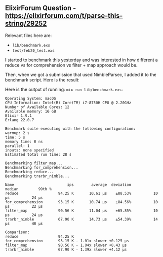 ## ElixirForum Question - https://elixirforum.com/t/parse-this-string/29252 

Relevant files here are:
- `lib/benchmark.exs`
- `test/feb20_test.exs`

I started to benchmark this yesterday and was interested in how different a
reduce vs for comprehension vs filter + map approach would be.

Then, when we got a submission that used NimbleParsec, I added it to the
benchmark script. Here is the result:

Here is the output of running: `mix run lib/benchmark.exs`:

```
Operating System: macOS
CPU Information: Intel(R) Core(TM) i7-8750H CPU @ 2.20GHz
Number of Available Cores: 12
Available memory: 16 GB
Elixir 1.9.1
Erlang 22.0.7

Benchmark suite executing with the following configuration:
warmup: 2 s
time: 5 s
memory time: 0 ns
parallel: 1
inputs: none specified
Estimated total run time: 28 s

Benchmarking filter_map...
Benchmarking for_comprehension...
Benchmarking reduce...
Benchmarking trarbr_nimble...

Name                        ips        average  deviation         median         99th %
reduce                  94.25 K       10.61 μs    ±88.53%          10 μs          24 μs
for_comprehension       93.15 K       10.74 μs    ±84.56%          10 μs          22 μs
filter_map              90.56 K       11.04 μs    ±65.85%          10 μs          24 μs
trarbr_nimble           67.90 K       14.73 μs    ±54.39%          14 μs          40 μs

Comparison: 
reduce                  94.25 K
for_comprehension       93.15 K - 1.01x slower +0.125 μs
filter_map              90.56 K - 1.04x slower +0.43 μs
trarbr_nimble           67.90 K - 1.39x slower +4.12 μs
```
